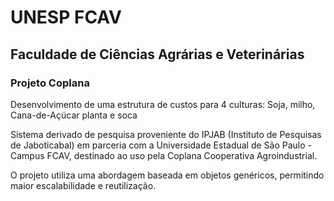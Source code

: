# UNESP FCAV
## Faculdade de Ciências Agrárias e Veterinárias

### Projeto Coplana
Desenvolvimento de uma estrutura de custos para 4 culturas:
Soja, milho, Cana-de-Açúcar planta e soca

Sistema derivado de pesquisa proveniente do IPJAB (Instituto de Pesquisas de Jaboticabal)
em parceria com a Universidade Estadual de São Paulo - Campus FCAV, 
destinado ao uso pela Coplana Cooperativa Agroindustrial.

O projeto utiliza uma abordagem baseada em objetos genéricos, permitindo maior escalabilidade e reutilização.
